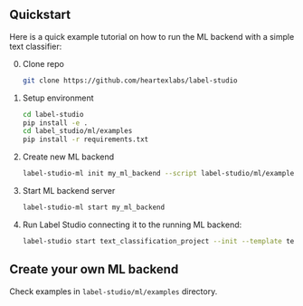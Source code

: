 ## Quickstart

Here is a quick example tutorial on how to run the ML backend with a simple text classifier:

0. Clone repo
   ```bash
   git clone https://github.com/heartexlabs/label-studio  
   ```
   
1. Setup environment
   ```bash
   cd label-studio
   pip install -e .
   cd label_studio/ml/examples
   pip install -r requirements.txt
   ```
   
2. Create new ML backend
   ```bash
   label-studio-ml init my_ml_backend --script label-studio/ml/examples/simple_text_classifier.py
   ```
   
3. Start ML backend server
   ```bash
   label-studio-ml start my_ml_backend
   ```
   
4. Run Label Studio connecting it to the running ML backend:
    ```bash
    label-studio start text_classification_project --init --template text_sentiment --ml-backend-url http://localhost:9090
    ```

## Create your own ML backend

Check examples in `label-studio/ml/examples` directory.